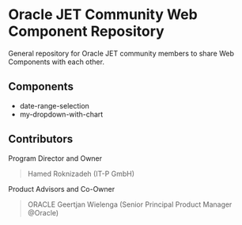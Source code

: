 # Oracle JET Community Web Component Repository

General repository for Oracle JET community members to share Web Components with each other.

## Components

   * date-range-selection
   * my-dropdown-with-chart

## Contributors
Program Director and Owner
> Hamed Roknizadeh (IT-P GmbH)

Product Advisors and Co-Owner
> ORACLE Geertjan Wielenga (Senior Principal Product Manager @Oracle)
